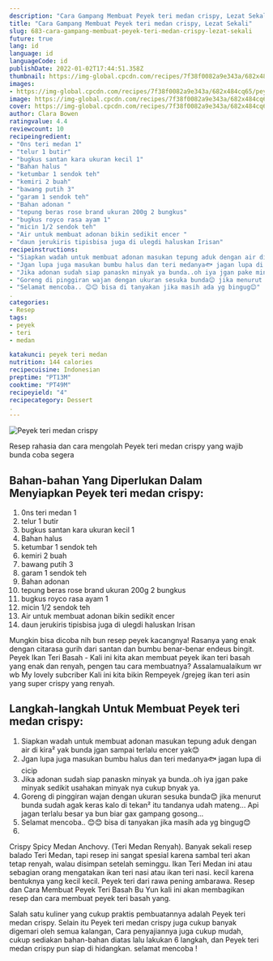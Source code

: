 ```yaml
---
description: "Cara Gampang Membuat Peyek teri medan crispy, Lezat Sekali"
title: "Cara Gampang Membuat Peyek teri medan crispy, Lezat Sekali"
slug: 683-cara-gampang-membuat-peyek-teri-medan-crispy-lezat-sekali
future: true
lang: id
language: id
languageCode: id
publishDate: 2022-01-02T17:44:51.358Z 
thumbnail: https://img-global.cpcdn.com/recipes/7f38f0082a9e343a/682x484cq65/peyek-teri-medan-crispy-foto-resep-utama.png
images:
- https://img-global.cpcdn.com/recipes/7f38f0082a9e343a/682x484cq65/peyek-teri-medan-crispy-foto-resep-utama.png
image: https://img-global.cpcdn.com/recipes/7f38f0082a9e343a/682x484cq65/peyek-teri-medan-crispy-foto-resep-utama.png
cover: https://img-global.cpcdn.com/recipes/7f38f0082a9e343a/682x484cq65/peyek-teri-medan-crispy-foto-resep-utama.png
author: Clara Bowen
ratingvalue: 4.4
reviewcount: 10
recipeingredient:
- "0ns teri medan 1"
- "telur 1 butir"
- "bugkus santan kara ukuran kecil 1"
- "Bahan halus "
- "ketumbar 1 sendok teh"
- "kemiri 2 buah"
- "bawang putih 3"
- "garam 1 sendok teh"
- "Bahan adonan "
- "tepung beras rose brand ukuran 200g 2 bungkus"
- "bugkus royco rasa ayam 1"
- "micin 1/2 sendok teh"
- "Air untuk membuat adonan bikin sedikit encer "
- "daun jerukiris tipisbisa juga di ulegdi haluskan Irisan"
recipeinstructions:
- "Siapkan wadah untuk membuat adonan masukan tepung aduk dengan air di kira² yak bunda jgan sampai terlalu encer yak😊"
- "Jgan lupa juga masukan bumbu halus dan teri medanya🐟 jagan lupa di cicip"
- "Jika adonan sudah siap panaskn minyak ya bunda..oh iya jgan pake minyak sedikit usahakan minyak nya cukup bnyak ya."
- "Goreng di pinggiran wajan dengan ukuran sesuka bunda😊 jika menurut bunda sudah agak keras kalo di tekan² itu tandanya udah mateng... Api jagan terlalu besar ya bun biar gax gampang gosong..."
- "Selamat mencoba.. 😊😊 bisa di tanyakan jika masih ada yg bingug😊"
. 
categories:
- Resep
tags:
- peyek
- teri
- medan

katakunci: peyek teri medan 
nutrition: 144 calories
recipecuisine: Indonesian
preptime: "PT13M"
cooktime: "PT49M"
recipeyield: "4"
recipecategory: Dessert
. 
---
```



![Peyek teri medan crispy](https://img-global.cpcdn.com/recipes/7f38f0082a9e343a/682x484cq65/peyek-teri-medan-crispy-foto-resep-utama.png)

Resep rahasia dan cara mengolah  Peyek teri medan crispy yang wajib bunda coba segera

<!--inarticleads1-->

## Bahan-bahan Yang Diperlukan Dalam Menyiapkan Peyek teri medan crispy:

1. 0ns teri medan 1
1. telur 1 butir
1. bugkus santan kara ukuran kecil 1
1. Bahan halus 
1. ketumbar 1 sendok teh
1. kemiri 2 buah
1. bawang putih 3
1. garam 1 sendok teh
1. Bahan adonan 
1. tepung beras rose brand ukuran 200g 2 bungkus
1. bugkus royco rasa ayam 1
1. micin 1/2 sendok teh
1. Air untuk membuat adonan bikin sedikit encer 
1. daun jerukiris tipisbisa juga di ulegdi haluskan Irisan

Mungkin bisa dicoba nih bun resep peyek kacangnya! Rasanya yang enak dengan citarasa gurih dari santan dan bumbu benar-benar endeus bingit. Peyek Ikan Teri Basah - Kali ini kita akan membuat peyek ikan teri basah yang enak dan renyah, pengen tau cara membuatnya? Assalamualaikum wr wb My lovely subcriber Kali ini kita bikin Rempeyek /grejeg ikan teri asin yang super crispy yang renyah. 

<!--inarticleads2-->

## Langkah-langkah Untuk Membuat Peyek teri medan crispy:

1. Siapkan wadah untuk membuat adonan masukan tepung aduk dengan air di kira² yak bunda jgan sampai terlalu encer yak😊
1. Jgan lupa juga masukan bumbu halus dan teri medanya🐟 jagan lupa di cicip
1. Jika adonan sudah siap panaskn minyak ya bunda..oh iya jgan pake minyak sedikit usahakan minyak nya cukup bnyak ya.
1. Goreng di pinggiran wajan dengan ukuran sesuka bunda😊 jika menurut bunda sudah agak keras kalo di tekan² itu tandanya udah mateng... Api jagan terlalu besar ya bun biar gax gampang gosong...
1. Selamat mencoba.. 😊😊 bisa di tanyakan jika masih ada yg bingug😊
1. 


Crispy Spicy Medan Anchovy. (Teri Medan Renyah). Banyak sekali resep balado Teri Medan, tapi resep ini sangat spesial karena sambal teri akan tetap renyah, walau disimpan setelah seminggu. Ikan Teri Medan ini atau sebagian orang mengatakan ikan teri nasi atau ikan teri nasi. kecil karena bentuknya yang kecil kecil. Peyek teri dari rawa pening ambarawa. Resep dan Cara Membuat Peyek Teri Basah Bu Yun kali ini akan membagikan resep dan cara membuat peyek teri basah yang. 

Salah satu kuliner yang cukup praktis pembuatannya adalah  Peyek teri medan crispy. Selain itu  Peyek teri medan crispy  juga cukup banyak digemari oleh semua kalangan, Cara penyajiannya juga cukup mudah, cukup sediakan bahan-bahan diatas lalu lakukan 6 langkah, dan  Peyek teri medan crispy  pun siap di hidangkan. selamat mencoba !
